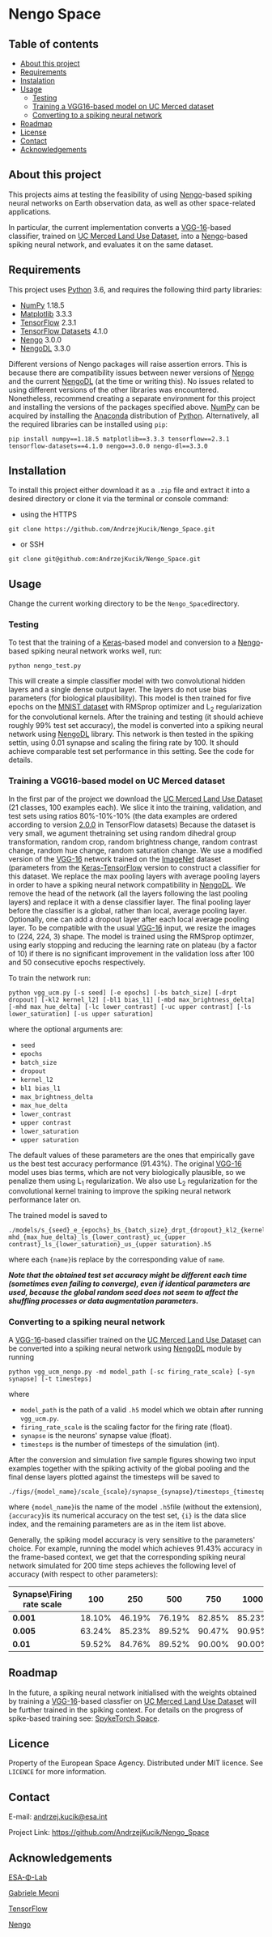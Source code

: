 # Nengo Space

## Table of contents
* [About this project](#about-this-project)
* [Requirements](#requirements)
* [Instalation](#installation)
* [Usage](#usage)
  * [Testing](#testing)
  * [Training a VGG16-based model on UC Merced dataset](#training-a-vgg16-based-model-on-uc-merced-dataset)
  * [Converting to a spiking neural network](#converting-to-a-spiking-neural-network)
* [Roadmap](#roadmap)
* [License](#license)
* [Contact](#contact)
* [Acknowledgements](#acknowledgements)

## About this project
This projects aims at testing the feasibility of using  [Nengo](https://www.nengo.ai/nengo/)-based spiking neural networks on Earth observation data, as well as other
space-related applications.

In particular, the current implementation converts a [VGG-16](https://neurohive.io/en/popular-networks/vgg16/)-based classifier, trained on
[UC Merced Land Use Dataset](http://weegee.vision.ucmerced.edu/datasets/landuse.html), into a [Nengo](https://www.nengo.ai/nengo/)-based spiking neural network, and
evaluates it on the same dataset.

## Requirements

This project uses [Python](https://www.python.org/) 3.6, and requires the following third party libraries:
* [NumPy](https://numpy.org/) 1.18.5
* [Matplotlib](https://matplotlib.org/) 3.3.3
* [TensorFlow](https://www.tensorflow.org/) 2.3.1
* [TensorFlow Datasets](https://www.tensorflow.org/datasets) 4.1.0
* [Nengo](https://www.nengo.ai/nengo/) 3.0.0
* [NengoDL](https://www.nengo.ai/nengo-dl/) 3.3.0

Different versions of Nengo packages will raise assertion errors. This is because there are compatibility issues between newer versions of
[Nengo](https://www.nengo.ai/nengo/) and the current [NengoDL](https://www.nengo.ai/nengo-dl/) (at the time or writing this). No issues related to using different versions of
the other libraries was encountered. Nonetheless, recommend creating a separate environment for this project and installing the versions of the packages specified above.
[NumPy](https://numpy.org/) can be acquired by installing the [Anaconda](https://www.anaconda.com/) distribution of [Python](https://www.python.org/).
Alternatively, all the required libraries can be installed using `pip`:

```pip install numpy==1.18.5 matplotlib==3.3.3 tensorflow==2.3.1 tensorflow-datasets==4.1.0 nengo==3.0.0 nengo-dl==3.3.0```

## Installation

To install this project either download it as a `.zip` file and extract it into a desired directory or clone it via the terminal or console command:
* using the HTTPS

```git clone https://github.com/AndrzejKucik/Nengo_Space.git```

* or SSH

```git clone git@github.com:AndrzejKucik/Nengo_Space.git```

## Usage

Change the current working directory to be the `Nengo_Space`directory.

### Testing

To test that the training of a [Keras](https://keras.io/)-based model and conversion to a [Nengo](https://www.nengo.ai/nengo/)-based spiking neural network works well, run:

```python nengo_test.py```

This will create a simple classifier model with two convolutional hidden layers and a single dense output layer. The layers do not use bias parameters (for biological
plausibility). This model is then trained for five epochs on the [MNIST dataset](http://yann.lecun.com/exdb/mnist/) with RMSprop optimizer and L<sub>2</sub> regularization
for the convolutional kernels. After the training and testing (it should achieve roughly 99% test set accuracy), the model is converted into a spiking neural network using
[NengoDL](https://www.nengo.ai/nengo-dl/) library. This network is then tested in the spiking settin, using 0.01 synapse and scaling the firing rate by 100. It should achieve
comparable test set performance in this setting. See the code for details.

### Training a VGG16-based model on UC Merced dataset

In the first par of the project we download the [UC Merced Land Use Dataset](http://weegee.vision.ucmerced.edu/datasets/landuse.html) (21 classes, 100 examples each). We
slice it into the training, validation, and test sets using ratios 80%-10%-10% (the data examples are ordered according to version
[2.0.0](https://www.tensorflow.org/datasets/catalog/uc_merced) in TensorFlow datasets) Because the dataset is very small, we agument thetraining set using random dihedral
group transformation, random crop, random brightness change, random contrast change, random hue change, random saturation change. We use a modified version of the
[VGG-16](https://neurohive.io/en/popular-networks/vgg16/) network trained on the [ImageNet](http://www.image-net.org/) dataset (parameters from the
[Keras-TensorFlow](https://www.tensorflow.org/api_docs/python/tf/keras/applications/VGG16) version to construct a classifier for this dataset. We replace the max pooling
layers with average pooling layers in order to have a spiking neural network compatibility in [NengoDL](https://www.nengo.ai/nengo-dl/). We remove the head of the network
(all the layers following the last pooling layers) and replace it with a dense classifier layer. The final pooling layer before the classifier is a global, rather than local,
average pooling layer.
Optionally, one can add a dropout layer after each local average pooling layer.
To be compatible with the usual [VGG-16](https://neurohive.io/en/popular-networks/vgg16/) input, we resize the images to (224, 224, 3) shape.
The model is trained using the RMSprop optimzer, using early stopping and reducing the learning rate on plateau (by a factor of 10) if there is no significant improvement
in the validation loss after 100 and 50 consecutive epochs respectively.

To train the network run:

```
python vgg_ucm.py [-s seed] [-e epochs] [-bs batch_size] [-drpt dropout] [-kl2 kernel_l2] [-bl1 bias_l1] [-mbd max_brightness_delta]
[-mhd max_hue_delta] [-lc lower_contrast] [-uc upper contrast] [-ls lower_saturation] [-us upper saturation]

```

where the optional arguments are:
* `seed`
* `epochs`
* `batch_size`
* `dropout`
* `kernel_l2`
* `bl1 bias_l1`
* `max_brightness_delta`
* `max_hue_delta`
* `lower_contrast`
* `upper contrast`
* `lower_saturation`
* `upper saturation`

The default values of these parameters are the ones that empirically gave us the best test accuracy performance (91.43%). The original
[VGG-16](https://neurohive.io/en/popular-networks/vgg16/) model uses bias terms, which are not very biologically plausible, so we penalize them using L<sub>1</sub>
regularization. We also use  L<sub>2</sub> regularization for the convolutional kernel training to improve the spiking neural network performance later on.

The trained model is saved to 
```
./models/s_{seed}_e_{epochs}_bs_{batch_size}_drpt_{dropout}_kl2_{kernel_l2}_bl1_{bias_l1}_mbd_{max_brightness_delta}_
mhd_{max_hue_delta}_ls_{lower_contrast}_uc_{upper contrast}_ls_{lower_saturation}_us_{upper saturation}.h5
```

where each `{name}`is replace by the corresponding value of `name`.


**_Note that the obtained test set accuracy might be different each time (sometimes even failing to converge), even if identical parameters are used, because the global
random seed does not seem to affect the shuffling processes or data augmentation parameters._**

### Converting to a spiking neural network
A [VGG-16](https://neurohive.io/en/popular-networks/vgg16/)-based classifier trained on the
[UC Merced Land Use Dataset](http://weegee.vision.ucmerced.edu/datasets/landuse.html) can be converted into a spiking neural network using
[NengoDL](https://www.nengo.ai/nengo-dl/) module by running

```
python vgg_ucm_nengo.py -md model_path [-sc firing_rate_scale} [-syn synapse] [-t timesteps]
```

where
* `model_path` is the path of a valid `.h5` model which we obtain after running `vgg_ucm.py`.
* `firing_rate_scale` is the scaling factor for the firing rate (float).
* `synapse` is the neurons' synapse value (float).
* `timesteps` is the number of timesteps of the simulation (int).

After the conversion and simulation five sample figures showing two input examples together with the spiking activity of the global pooling and the final dense layers plotted
against the timesteps will be saved to

```
./figs/{model_name}/scale_{scale}/synapse_{synapse}/timesteps_{timesteps}/acc_{accuracy}_{i}.png
```

where `{model_name}`is the name of
the model `.h5`file (without the extension), `{accuracy}`is its numerical accuracy on the test set, `{i}` is the data slice index, and the remaining parameters are as in the
item list above.

Generally, the spiking model accuracy is very sensitive to the parameters' choice. For example, running the model which achieves 91.43% accuracy in the frame-based context,
we get that the corresponding spiking neural network simulated for 200 time steps achieves the following level of accuracy (with respect to other parameters):

| **Synapse\Firing rate scale** |100     | 250    | 500    | 750    | 1000   |
|-------------------------------|--------|--------|--------|--------|--------|
| **0.001**                     | 18.10% | 46.19% | 76.19% | 82.85% | 85.23% |
| **0.005**                     | 63.24% | 85.23% | 89.52% | 90.47% | 90.95% |
| **0.01**                      | 59.52% | 84.76% | 89.52% | 90.00% | 90.00% |

## Roadmap
In the future, a spiking neural network initialised with the weights obtained by training a [VGG-16](https://neurohive.io/en/popular-networks/vgg16/)-based classfier on
[UC Merced Land Use Dataset](http://weegee.vision.ucmerced.edu/datasets/landuse.html) will be further trained in the spiking context. For details on the progress of
spike-based training see: [SpykeTorch Space](https://github.com/GabrieleMeoni/SpykeTorch_Space).

## Licence
Property of the European Space Agency. Distributed under MIT licence. See `LICENCE` for more information.

## Contact

E-mail: [andrzej.kucik@esa.int](mailto:andrzej.kucik@esa.int)

Project Link: <https://github.com/AndrzejKucik/Nengo_Space>

## Acknowledgements

[ESA-&Phi;-Lab](https://github.com/ESA-PhiLab)

[Gabriele Meoni](https://github.com/GabrieleMeoni/)

[TensorFlow](https://www.tensorflow.org/)

[Nengo](https://www.nengo.ai/)

